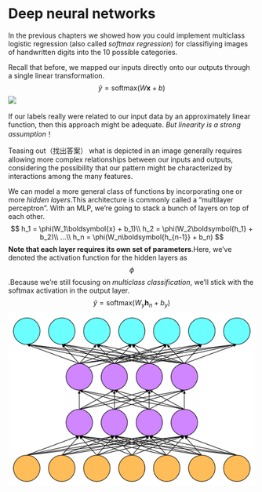 # Deep neural networks

In the previous chapters we showed how you could implement multiclass logistic regression (also called *softmax regression*) for classifiying images of handwritten digits into the 10 possible categories.

Recall that before, we mapped our inputs directly onto our outputs through a single linear transformation.
$$
\hat{y} = \mbox{softmax}(W \boldsymbol{x} + b)
$$
![](https://github.com/zackchase/mxnet-the-straight-dope/blob/master/img/simple-softmax-net.png?raw=true)

If our labels really were related to our input data by an approximately linear function, then this approach might be adequate. *But linearity is a strong assumption*！

Teasing out（找出答案） what is depicted in an image generally requires allowing more complex relationships between our inputs and outputs, considering the possibility that our pattern might be characterized by interactions among the many features.

We can model a more general class of functions by incorporating one or more *hidden layers*.This architecture is commonly called a “multilayer perceptron”. With an MLP, we’re going to stack a bunch of layers on top of each other.
$$
h_1 = \phi(W_1\boldsymbol{x} + b_1)\\
h_2 = \phi(W_2\boldsymbol{h_1} + b_2)\\
...\\
h_n = \phi(W_n\boldsymbol{h_{n-1}} + b_n)
$$
**Note that each layer requires its own set of parameters**.Here, we’ve denoted the activation function for the hidden layers as $$\phi$$.Because we’re still focusing on *multiclass classification*, we’ll stick with the softmax activation in the output layer.
$$
\hat{y} = \mbox{softmax}(W_y \boldsymbol{h}_n + b_y)
$$
![](https://github.com/zackchase/mxnet-the-straight-dope/blob/master/img/multilayer-perceptron.png?raw=true)











